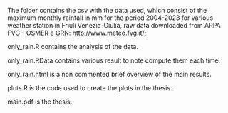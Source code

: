 The folder contains the csv with the data used, which consist of the maximum monthly rainfall in mm for the period 2004-2023 for various weather station in Friuli Venezia-Giulia, raw data downloaded from ARPA FVG - OSMER e GRN:  http://www.meteo.fvg.it/;.

only_rain.R contains the analysis of the data.

only_rain.RData contains various result to note compute them each time.

only_rain.html is a non commented brief overview of the main results.

plots.R is the code used to create the plots in the thesis.

main.pdf is the thesis.

